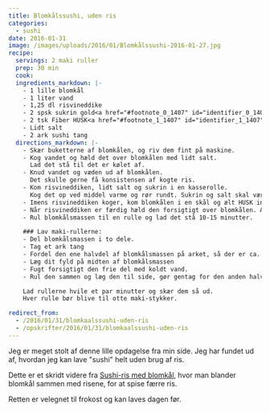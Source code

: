 ```yaml
---
title: Blomkålssushi, uden ris
categories:
  - sushi
date: 2016-01-31
image: /images/uploads/2016/01/Blomkålssushi-2016-01-27.jpg
recipe:
  servings: 2 maki ruller
  prep: 30 min
  cook:
  ingredients_markdown: |-
    - 1 lille blomkål
    - 1 liter vand
    - 1,25 dl risvineddike
    - 2 spsk sukrin gold<a href="#footnote_0_1407" id="identifier_0_1407" class="footnote-link footnote-identifier-link" title="Du kan ogs&aring; bruge et andet s&oslash;demiddel, men dette gav et meget godt resultat.">1</a>
    - 2 tsk Fiber HUSK<a href="#footnote_1_1407" id="identifier_1_1407" class="footnote-link footnote-identifier-link" title="loppefr&oslash;skaller">2</a>
    - Lidt salt
    - 2 ark sushi tang
  directions_markdown: |-
    - Skær buketterne af blomkålen, og riv dem fint på maskine.
    - Kog vandet og hæld det over blomkålen med lidt salt.
      Lad det stå til det er kølet af.
    - Knud vandet og væden ud af blomkålen.
      Det skulle gerne få konsistensen af kogte ris.
    - Kom risvineddiken, lidt salt og sukrin i en kasserolle.
      Kog det op ved middel varme og rør rundt. Sukrin og salt skal være opløst.
    - Imens risvineddiken koger, kom blomkålen i en skål og ælt HUSK ind i det
    - Når risvineddiken er færdig hæld den forsigtigt over blomkålen. Ælt det sammen, så al risvineddiken optaget af blomkålsmassen.
    - Rul blomkålsmassen til en rulle og lad det stå 10-15 minutter.

    ### Lav maki-rullerne:
    - Del blomkålsmassen i to dele.
    - Tag et ark tang
    - Fordel den ene halvdel af blomkålsmassen på arket, så der er ca. 2 cm frit i den ene side.
    - Læg dit fyld på midten af blomkålsmassen
    - Fugt forsigtigt den frie del med koldt vand.
    - Rul den sammen og læg den til side, gør gentag for den anden halvdel af massen

    Lad rullerne hvile et par minutter og skær dem så ud.
    Hver rulle bør blive til otte maki-stykker.

redirect_from:
  - /2016/01/31/blomkaalssushi-uden-ris
  - /opskrifter/2016/01/31/blomkaalssushi-uden-ris
---
```


Jeg er meget stolt af denne lille opdagelse fra min side. Jeg har fundet ud af, hvordan jeg kan lave "sushi" helt uden brug af ris.

Dette er et skridt videre fra [Sushi-ris med blomkål](/opskrifter/2013/09/21/sushi-ris-med-blomkal/), hvor man blander blomkål sammen med risene, for at spise færre ris.

Retten er velegnet til frokost og kan laves dagen før.
